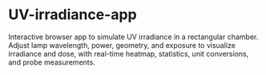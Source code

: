 # UV-irradiance-app
Interactive browser app to simulate UV irradiance in a rectangular chamber. Adjust lamp wavelength, power, geometry, and exposure to visualize irradiance and dose, with real-time heatmap, statistics, unit conversions, and probe measurements.
